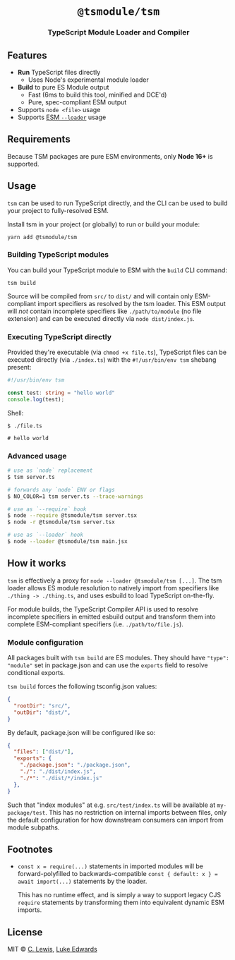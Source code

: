 <div align="center">
  <h1><code>@tsmodule/tsm</code></h1>
  <h3>TypeScript Module Loader and Compiler</h3>
</div>

## Features

* **Run** TypeScript files directly
  * Uses Node's experimental module loader
* **Build** to pure ES Module output
  * Fast (6ms to build this tool, minified and DCE'd)
  * Pure, spec-compliant ESM output
* Supports `node <file>` usage
* Supports [ESM `--loader`](https://nodejs.org/api/esm.html#esm_loaders) usage

## Requirements

Because TSM packages are pure ESM environments, only  **Node 16+** is supported.

## Usage

`tsm` can be used to run TypeScript directly, and the CLI can be used to build
your project to fully-resolved ESM.

Install tsm in your project (or globally) to run or build your module:

```shell
yarn add @tsmodule/tsm
```

### Building TypeScript modules

You can build your TypeScript module to ESM with the `build` CLI command:

```shell
tsm build
```

Source will be compiled from `src/` to `dist/` and will contain only
ESM-compliant import specifiers as resolved by the tsm loader. This ESM output
will *not* contain incomplete specifiers like `./path/to/module` (no file
extension) and can be executed directly via `node dist/index.js`.

### Executing TypeScript directly

Provided they're executable (via `chmod +x file.ts`), TypeScript files can be
executed directly (via `./index.ts`) with the `#!/usr/bin/env tsm` shebang
present:

```ts
#!/usr/bin/env tsm

const test: string = "hello world"
console.log(test);
```

Shell:

```shell
$ ./file.ts

# hello world
```

### Advanced usage

```sh
# use as `node` replacement
$ tsm server.ts

# forwards any `node` ENV or flags
$ NO_COLOR=1 tsm server.ts --trace-warnings

# use as `--require` hook
$ node --require @tsmodule/tsm server.tsx
$ node -r @tsmodule/tsm server.tsx

# use as `--loader` hook
$ node --loader @tsmodule/tsm main.jsx
```

## How it works

`tsm` is effectively a proxy for `node --loader @tsmodule/tsm [...]`. The tsm loader
allows ES module resolution to natively import from specifiers like `./thing ->
./thing.ts`, and uses esbuild to load TypeScript on-the-fly. 

For module builds, the TypeScript Compiler API is used to resolve incomplete
specifiers in emitted esbuild output and transform them into complete
ESM-compliant specifiers (i.e. `./path/to/file.js`).

### Module configuration

All packages built with `tsm build` are ES modules. They should have
`"type": "module"` set in package.json and can use the `exports` field to
resolve conditional exports.

`tsm build` forces the following tsconfig.json values:

```json
{
  "rootDir": "src/",
  "outDir": "dist/",
}
```

By default, package.json will be configured like so:

```json
{
  "files": ["dist/"],
  "exports": {
    "./package.json": "./package.json",
    "./": "./dist/index.js",
    "./*": "./dist/*/index.js"
  },
}
```

Such that "index modules" at e.g. `src/test/index.ts` will be available at
`my-package/test`.  This has no restriction on internal imports between files,
only the default configuration for how downstream consumers can import from
module subpaths.

## Footnotes

- `const x = require(...)` statements in imported modules will be
  forward-polyfilled to backwards-compatible `const { default: x } = await
  import(...)` statements by the loader.

  This has no runtime effect, and is simply a way to support legacy CJS
  `require` statements by transforming them into equivalent dynamic ESM imports.

## License

MIT © [C. Lewis](https://ctjlewis.com), [Luke Edwards](https://lukeed.com)
